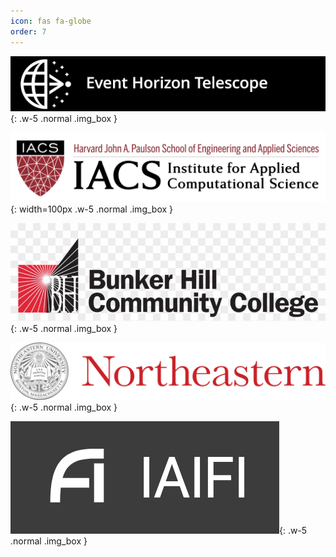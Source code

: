 ```yaml
---
icon: fas fa-globe
order: 7
---
```


![Event Horizon Telescope](/assets/images/EHT.png){: .w-5 .normal .img_box }



![Institute for Applied Computational Science](/assets/images/IACS-Logo.png){: width=100px .w-5 .normal .img_box }



![Bunker Hill Community College](/assets/images/BHCC.png){: .w-5 .normal .img_box }



![Northeastern University](/assets/images/Northeastern-logo.png){: .w-5 .normal .img_box }

![IAIFI](/assets/images/IAIFI.png){: .w-5 .normal .img_box }
